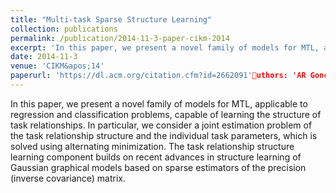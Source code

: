 ```yaml
---
title: "Multi-task Sparse Structure Learning"
collection: publications
permalink: /publication/2014-11-3-paper-cikm-2014
excerpt: 'In this paper, we present a novel family of models for MTL, applicable to regression and classification problems, capable of learning the structure of task relationships. In particular, we consider a joint estimation problem of the task relationship structure and the individual task parameters, which is solved using alternating minimization. The task relationship structure learning component builds on recent advances in structure learning of Gaussian graphical models based on sparse estimators of the precision (inverse covariance) matrix. '
date: 2014-11-3
venue: 'CIKM&apos;14'
paperurl: 'https://dl.acm.org/citation.cfm?id=2662091'uthors: 'AR Goncalves, P Das, S Chatterjee, V Sivakumar, FJ Von Zuben, A Banerjee'
---
```

In this paper, we present a novel family of models for MTL, applicable to regression and classification problems, capable of learning the structure of task relationships. In particular, we consider a joint estimation problem of the task relationship structure and the individual task parameters, which is solved using alternating minimization. The task relationship structure learning component builds on recent advances in structure learning of Gaussian graphical models based on sparse estimators of the precision (inverse covariance) matrix. 
